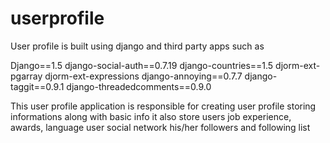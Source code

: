 # userprofile

User profile is built using django and third party apps such as

Django==1.5
django-social-auth==0.7.19
django-countries==1.5
djorm-ext-pgarray
djorm-ext-expressions
django-annoying==0.7.7
django-taggit==0.9.1
django-threadedcomments==0.9.0

This user profile application is responsible for creating user profile storing informations along with basic info it also store users job experience, awards, language user social network his/her followers and following list
